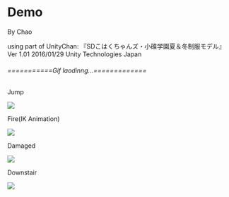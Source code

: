 # Demo
By Chao

using part of UnityChan:
『SDこはくちゃんズ・小碓学園夏＆冬制服モデル』Ver 1.01
2016/01/29 Unity Technologies Japan
###### ===========Gif laodinng...=============

Jump

[![](https://github.com/HyrChao/AOGS.ADV/blob/master/demo/GIF.gif?raw=true)](https://github.com/HyrChao/AOGS.ADV/blob/master/demo/GIF.gif?raw=true)

Fire(IK Animation)

[![](https://github.com/HyrChao/AOGS.ADV/blob/master/demo/GIF2.gif?raw=true)](https://github.com/HyrChao/AOGS.ADV/blob/master/demo/GIF2.gif?raw=true)

Damaged

[![](https://github.com/HyrChao/AOGS.ADV/blob/master/demo/GIF3.gif?raw=true)](https://github.com/HyrChao/AOGS.ADV/blob/master/demo/GIF3.gif?raw=true)

Downstair

[![](https://github.com/HyrChao/AOGS.ADV/blob/master/demo/GIF4.gif?raw=true)](https://github.com/HyrChao/AOGS.ADV/blob/master/demo/GIF4.gif?raw=true)
